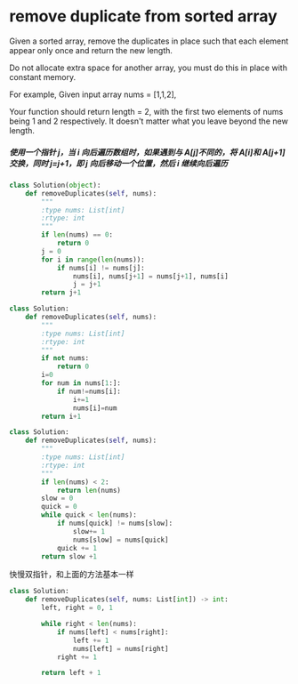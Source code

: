 # remove duplicate from sorted array

Given a sorted array, remove the duplicates in place such that each element appear only once and return the new length.

Do not allocate extra space for another array, you must do this in place with constant memory.

For example,
Given input array nums = [1,1,2],

Your function should return length = 2, with the first two elements of nums being 1 and 2 respectively. It doesn't matter what you leave beyond the new length.

##### 使用一个指针 j，当 i 向后遍历数组时，如果遇到与 A[j]不同的，将 A[i]和 A[j+1]交换，同时 j=j+1，即 j 向后移动一个位置，然后 i 继续向后遍历

```python
class Solution(object):
    def removeDuplicates(self, nums):
        """
        :type nums: List[int]
        :rtype: int
        """
        if len(nums) == 0:
            return 0
        j = 0
        for i in range(len(nums)):
            if nums[i] != nums[j]:
                nums[i], nums[j+1] = nums[j+1], nums[i]
                j = j+1
        return j+1
```

```python
class Solution:
    def removeDuplicates(self, nums):
        """
        :type nums: List[int]
        :rtype: int
        """
        if not nums:
            return 0
        i=0
        for num in nums[1:]:
            if num!=nums[i]:
                i+=1
                nums[i]=num
        return i+1
```

```python
class Solution:
    def removeDuplicates(self, nums):
        """
        :type nums: List[int]
        :rtype: int
        """
        if len(nums) < 2:
            return len(nums)
        slow = 0
        quick = 0
        while quick < len(nums):
            if nums[quick] != nums[slow]:
                slow+= 1
                nums[slow] = nums[quick]
            quick += 1
        return slow +1
```

快慢双指针，和上面的方法基本一样

```python
class Solution:
    def removeDuplicates(self, nums: List[int]) -> int:
        left, right = 0, 1

        while right < len(nums):
            if nums[left] < nums[right]:
                left += 1
                nums[left] = nums[right]
            right += 1

        return left + 1
```
